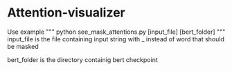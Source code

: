 # Attention-visualizer

Use example
"""
python see_mask_attentions.py [input_file] [bert_folder]
"""
input_file is the file containing input string with _ instead of word that should be masked

bert_folder is the directory containig bert checkpoint

